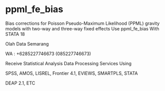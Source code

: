 # ppml_fe_bias
Bias corrections for Poisson Pseudo-Maximum Likelihood (PPML) gravity models with two-way and three-way fixed effects Use ppml_fe_bias With STATA 18

Olah Data Semarang

WA : +6285227746673 (085227746673)

Receive Statistical Analysis Data Processing Services Using

SPSS, AMOS, LISREL, Frontier 4.1, EVIEWS, SMARTPLS, STATA

DEAP 2.1, ETC
